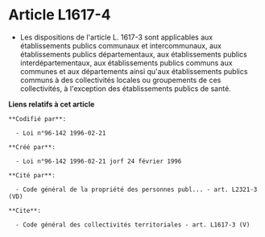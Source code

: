 # Article L1617-4

- Les dispositions de l'article L. 1617-3 sont applicables aux établissements publics communaux et intercommunaux, aux
établissements publics départementaux, aux établissements publics interdépartementaux, aux établissements publics communs aux
communes et aux départements ainsi qu'aux établissements publics communs à des collectivités locales ou groupements de ces
collectivités, à l'exception des établissements publics de santé.

**Liens relatifs à cet article**

	**Codifié par**:

	  - Loi n°96-142 1996-02-21

	**Créé par**:

	  - Loi n°96-142 1996-02-21 jorf 24 février 1996

	**Cité par**:

	  - Code général de la propriété des personnes publ... - art. L2321-3 (VD)

	**Cite**:

	  - Code général des collectivités territoriales - art. L1617-3 (V)
